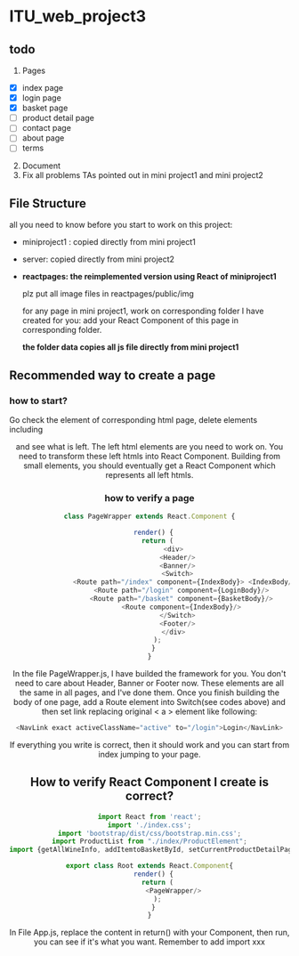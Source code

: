 # ITU_web_project3

## todo
1. Pages
- [x] index page 
- [x] login page
- [x] basket page
- [ ] product detail page
- [ ] contact page
- [ ] about page
- [ ] terms
2. Document
3. Fix all problems TAs pointed out in mini project1 and mini project2


## File Structure
all you need to know before you start to work on this project:
- miniproject1 : copied directly from mini project1
- server: copied directly from mini project2
- **reactpages: the reimplemented version using React of miniproject1**

  plz put all image files in reactpages/public/img
  
  for any page in mini project1, work on corresponding folder I have created for you: add your React Component of this page in corresponding folder.
  
  **the folder data copies all js file directly from mini project1**


## Recommended way to create a page
### how to start?
Go check the <body> element of corresponding html page, delete elements including <header> <footer> <banner> and see what is left. The left html elements are you need to work on. You need to transform these left htmls into React Component. Building from small elements, you should eventually get a React Component which represents all left htmls. 

### how to verify a page
```javascript
class PageWrapper extends React.Component {

  render() {
    return (
            <div>
              <Header/>
              <Banner/>
              <Switch>
                <Route path="/index" component={IndexBody}> <IndexBody/></Route>
                <Route path="/login" component={LoginBody}/>
                <Route path="/basket" component={BasketBody}/>
                <Route component={IndexBody}/>
              </Switch>
              <Footer/>
            </div>
    );
  }
}
```
In the file PageWrapper.js, I have builded the framework for you. You don't need to care about Header, Banner or Footer now. These elements are all the same in all pages, and I've done them. Once you finish building the body of one page, add a Route element into Switch(see codes above) and then set link replacing original < a > element like following:
```javascript
<NavLink exact activeClassName="active" to="/login">Login</NavLink>
```
If everything you write is correct, then it should work and you can start from index jumping to your page.


## How to verify React Component I create is correct?

```javascript
import React from 'react';
import './index.css';
import 'bootstrap/dist/css/bootstrap.min.css';
import ProductList from "./index/ProductElement";
import {getAllWineInfo, addItemtoBasketById, setCurrentProductDetailPage } from "./data/winedata"

export class Root extends React.Component{
  render() {
    return (
            <PageWrapper/>
    );
  }
}
```
In File App.js, replace the content in return() with your Component, then run, you can see if it's what you want. Remember to add import xxx 


